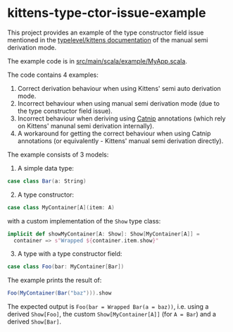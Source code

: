 # kittens-type-ctor-issue-example

This project provides an example of the type constructor field issue mentioned in the [typelevel/kittens documentation](https://github.com/typelevel/kittens#three-modes-of-derivation) of the manual semi derivation mode.

The example code is in [src/main/scala/example/MyApp.scala](https://github.com/kirilyuro/kittens-type-ctor-issue-example/blob/main/src/main/scala/example/MyApp.scala).

The code contains 4 examples:
1. Correct derivation behaviour when using Kittens' semi auto derivation mode.
2. Incorrect behaviour when using manual semi derivation mode (due to the type constructor field issue).
3. Incorrect behaviour when deriving using [Catnip](https://github.com/scalalandio/catnip) annotations (which rely on Kittens' manunal semi derivation internally).
4. A workaround for getting the correct behaviour when using Catnip annotations (or equivalently - Kittens' manual semi derivation directly).

The example consists of 3 models:
1. A simple data type:
```scala
case class Bar(a: String)
```

2. A type constructor:
```scala
case class MyContainer[A](item: A)
```
with a custom implementation of the `Show` type class:
```scala
implicit def showMyContainer[A: Show]: Show[MyContainer[A]] =
  container => s"Wrapped ${container.item.show}"
```

3. A type with a type constructor field:
```scala
case class Foo(bar: MyContainer[Bar])
```

The example prints the result of:
```scala
Foo(MyContainer(Bar("baz"))).show
```

The expected output is `Foo(bar = Wrapped Bar(a = baz))`, i.e. using a derived `Show[Foo]`, the custom `Show[MyContainer[A]]` (for `A = Bar`) and a derived `Show[Bar]`.
